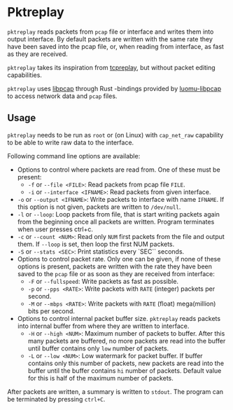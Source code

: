 # Pktreplay

`pktreplay` reads packets from `pcap` file or interface and writes them into
output interface. By default packets are written with the same rate they have
been saved into the pcap file, or, when reading from interface, as fast as they
are received.

`pktreplay` takes its inspiration from
[tcpreplay](https://tcpreplay.appneta.com), but without packet editing
capabilities.

`pktreplay` uses [libpcap](https://www.tcpdump.org/index.html) through Rust
-bindings provided by [luomu-libpcap](https://github.com/sensorfu/luomu-libpcap)
to access network data and `pcap` files.

## Usage

`pktreplay` needs to be run as `root` or (on Linux) with `cap_net_raw`
capability to be able to write raw data to the interface.

Following command line options are available:

- Options to control where packets are read from. One of these must be present:
  - `-f` or `--file <FILE>`: Read packets from pcap file `FILE`.
  - `-i` or `--interface <IFNAME>`: Read packets from given interface.
- `-o` or `--output <IFNAME>`: Write packets to interface with name `IFNAME`. If
  this option is not given, packets are written to `/dev/null`.
- `-l` or `--loop`: Loop packets from file, that is start writing packets again
  from the beginning once all packets are written. Program terminates when user
  presses ctrl+c.
- `-c` or `--count <NUM>`: Read only `NUM` first packets from the file and
  output them. If `--loop` is set, then loop the first NUM packets.
- `-S` or `--stats <SEC>`: Print statistics every `SEC`` seconds.
- Options to control packet rate. Only one can be given, if none of these
  options is present, packets are written with the rate they have been saved to
  the `pcap` file or as soon as they are received from interface:
  - `-F` or `--fullspeed`: Write packets as fast as possible.
  - `-p` or `--pps <RATE>`: Write packets with `RATE` (integer) packets per
    second.
  - `-M` or `--mbps <RATE>`: Write packets with `RATE` (float) mega(million)
    bits per second.
- Options to control internal packet buffer size. `pktreplay` reads packets into
  internal buffer from where they are written to interface.
  - `-H` or `--high <NUM>`: Maximum number of packets to buffer. After this many
    packets are buffered, no more packets are read into the buffer until buffer
    contains only `low` number of packets.
  - `-L` or `--low <NUM>`: Low watermark for packet buffer. If buffer contains
    only this number of packets, new packets are read into the buffer until the
    buffer contains `hi` number of packets. Default value for this is half of
    the maximum number of packets.

After packets are written, a summary is written to `stdout`. The program can be
terminated by pressing `ctrl+C`.
